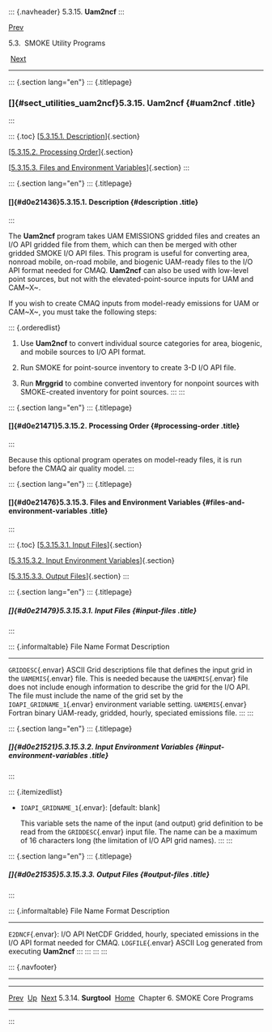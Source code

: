 ::: {.navheader}
5.3.15. **Uam2ncf**
:::

[Prev](ch05s03s14.html) 

5.3.  SMOKE Utility Programs

 [Next](ch06.html)

------------------------------------------------------------------------

::: {.section lang="en"}
::: {.titlepage}
<div>

<div>

### []{#sect_utilities_uam2ncf}5.3.15. **Uam2ncf** {#uam2ncf .title}

</div>

</div>
:::

::: {.toc}
[[5.3.15.1. Description](ch05s03s15.html#d0e21436)]{.section}

[[5.3.15.2. Processing Order](ch05s03s15.html#d0e21471)]{.section}

[[5.3.15.3. Files and Environment
Variables](ch05s03s15.html#d0e21476)]{.section}
:::

::: {.section lang="en"}
::: {.titlepage}
<div>

<div>

#### []{#d0e21436}5.3.15.1. Description {#description .title}

</div>

</div>
:::

The **Uam2ncf** program takes UAM EMISSIONS gridded files and creates an
I/O API gridded file from them, which can then be merged with other
gridded SMOKE I/O API files. This program is useful for converting area,
nonroad mobile, on-road mobile, and biogenic UAM-ready files to the I/O
API format needed for CMAQ. **Uam2ncf** can also be used with low-level
point sources, but not with the elevated-point-source inputs for UAM and
CAM~X~.

If you wish to create CMAQ inputs from model-ready emissions for UAM or
CAM~X~, you must take the following steps:

::: {.orderedlist}
1.  Use **Uam2ncf** to convert individual source categories for area,
    biogenic, and mobile sources to I/O API format.

2.  Run SMOKE for point-source inventory to create 3-D I/O API file.

3.  Run **Mrggrid** to combine converted inventory for nonpoint sources
    with SMOKE-created inventory for point sources.
:::
:::

::: {.section lang="en"}
::: {.titlepage}
<div>

<div>

#### []{#d0e21471}5.3.15.2. Processing Order {#processing-order .title}

</div>

</div>
:::

Because this optional program operates on model-ready files, it is run
before the CMAQ air quality model.
:::

::: {.section lang="en"}
::: {.titlepage}
<div>

<div>

#### []{#d0e21476}5.3.15.3. Files and Environment Variables {#files-and-environment-variables .title}

</div>

</div>
:::

::: {.toc}
[[5.3.15.3.1. Input Files](ch05s03s15.html#d0e21479)]{.section}

[[5.3.15.3.2. Input Environment
Variables](ch05s03s15.html#d0e21521)]{.section}

[[5.3.15.3.3. Output Files](ch05s03s15.html#d0e21535)]{.section}
:::

::: {.section lang="en"}
::: {.titlepage}
<div>

<div>

##### []{#d0e21479}5.3.15.3.1. Input Files {#input-files .title}

</div>

</div>
:::

::: {.informaltable}
  File Name            Format           Description
  -------------------- ---------------- ------------------------------------------------------------------------------------------------------------------------------------------------------------------------------------------------------------------------------------------------------------------------------------------------------------------------------
  `GRIDDESC`{.envar}   ASCII            Grid descriptions file that defines the input grid in the `UAMEMIS`{.envar} file. This is needed because the `UAMEMIS`{.envar} file does not include enough information to describe the grid for the I/O API. The file must include the name of the grid set by the `IOAPI_GRIDNAME_1`{.envar} environment variable setting.
  `UAMEMIS`{.envar}    Fortran binary   UAM-ready, gridded, hourly, speciated emissions file.
:::
:::

::: {.section lang="en"}
::: {.titlepage}
<div>

<div>

##### []{#d0e21521}5.3.15.3.2. Input Environment Variables {#input-environment-variables .title}

</div>

</div>
:::

::: {.itemizedlist}
-   `IOAPI_GRIDNAME_1`{.envar}: \[default: blank\]

    This variable sets the name of the input (and output) grid
    definition to be read from the `GRIDDESC`{.envar} input file. The
    name can be a maximum of 16 characters long (the limitation of I/O
    API grid names).
:::
:::

::: {.section lang="en"}
::: {.titlepage}
<div>

<div>

##### []{#d0e21535}5.3.15.3.3. Output Files {#output-files .title}

</div>

</div>
:::

::: {.informaltable}
  File Name           Format           Description
  ------------------- ---------------- -----------------------------------------------------------------------------
  `E2DNCF`{.envar}:   I/O API NetCDF   Gridded, hourly, speciated emissions in the I/O API format needed for CMAQ.
  `LOGFILE`{.envar}   ASCII            Log generated from executing **Uam2ncf**
:::
:::
:::
:::

::: {.navfooter}

------------------------------------------------------------------------

  -------------------------- -------------------- ---------------------------------
  [Prev](ch05s03s14.html)     [Up](ch05s03.html)                  [Next](ch06.html)
  5.3.14. **Surgtool**        [Home](index.html)     Chapter 6. SMOKE Core Programs
  -------------------------- -------------------- ---------------------------------
:::
